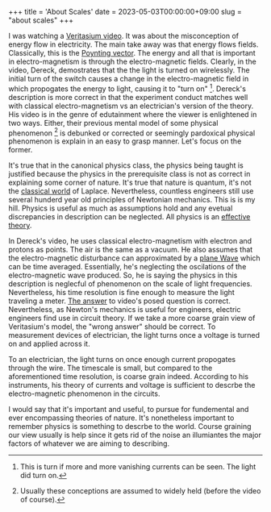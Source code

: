 +++
title = 'About Scales'
date = 2023-05-03T00:00:00+09:00
slug = "about scales"
+++

I was watching a [Veritasium video](https://www.youtube.com/watch?v=bHIhgxav9LY). 
It was about the misconception of energy flow in electricity.
The main take away was that energy flows fields.
Classically, this is the [Poynting vector](https://en.wikipedia.org/wiki/Poynting_vector).
The energy and all that is important in electro-magnetism is through the electro-magnetic fields.
Clearly, in the video, Dereck, demostrates that the the light is turned on wirelessly.
The initial turn of the switch causes a change in the electro-magnetic field in which propogates the energy to light,
causing it to "turn on" [^1].
Dereck's description is more correct in that the experiment conduct matches well with classical electro-magnetism vs an electrician's version of the theory.
His video is in the genre of edutainment where the viewer is enlightened in two ways.
Either, their previous mental model of some physical phenomenon [^2] is debunked or corrected or seemingly pardoxical physical phenomenon is explain in an easy to grasp manner.
Let's focus on the former.

It's true that in the canonical physics class, the physics being taught is justified because the physics in the prerequisite class is not as correct in explaining some corner of nature.
It's true that nature is quantum, it's not the [classical world](https://en.wikipedia.org/wiki/Well-posed_problem) of Laplace.
Nevertheless, countless engineers still use several hunderd year old principles of Newtonian mechanics.
This is is my hill.
Physics is useful as much as assumptions hold and any evetual discrepancies in description can be neglected.
All physics is an [effective theory](https://en.wikipedia.org/wiki/Effective_theory).

In Dereck's video, he uses classical electro-magnetism with electron and protons as points.
The air is the same as a vacuum.
He also assumes that the electro-magnetic disturbance can approximated by a [plane Wave](https://en.wikipedia.org/wiki/Plane_wave) which can be time averaged.
Essentially, he's neglecting the oscilations of the electro-magnetic wave produced.
So, he is saying the physics in this description is neglecful of phenomenon on the scale of light frequencies.
Nevertheless, his time resolution is fine enough to measure the light traveling a meter.
[The answer](https://www.youtube.com/watch?v=bHIhgxav9LY) to video's posed question is correct.
Nevertheless, as Newton's mechanics is useful for engineers, electric engineers find use in circuit theory.
If we take a more coarse grain view of Veritasium's model, the "wrong answer" should be correct.
To measurement devices of electrician, the light turns once a voltage is turned on and applied across it.

To an electrician, the light turns on once enough current propogates through the wire. 
The timescale is small, but compared to the aforementioned time resolution, is coarse grain indeed.
According to his instruments, his theory of currents and voltage is sufficient to descrbe the electro-magnetic phenomenon in the circuits.

I would say that it's important and useful, to pursue for fundemental and ever encompassing theories of nature.
It's nonetheless important to remember physics is something to descrbe to the world.
Course graining our view usually is help since it gets rid of the noise an illumiantes the major factors of whatever we are aiming to describing.

[^2]:Usually these conceptions are assumed to widely held (before the video of course).
[^1]:This is turn if more and more vanishing currents can be seen. The light did turn on.

